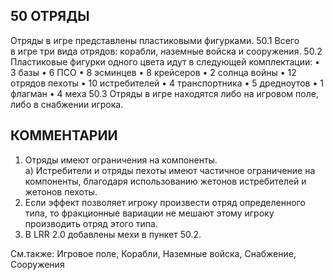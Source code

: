 50 ОТРЯДЫ
---

Отряды в игре представлены пластиковыми фигурками.
50.1 Всего в игре три вида отрядов: корабли, наземные войска и сооружения.
50.2 Пластиковые фигурки одного цвета идут в следующей комплектации:
•  3 базы
•  6 ПСО
•  8 эсминцев
•  8 крейсеров
•  2 солнца войны
•  12 отрядов пехоты
•  10 истребителей
•  4 транспортника
•  5 дредноутов
•  1 флагман
•  4 меха
50.3 Отряды в игре находятся либо на игровом поле, либо в снабжении игрока.

КОММЕНТАРИИ
---
1) Отряды имеют ограничения на компоненты.  
   а) Истребители и отряды пехоты имеют частичное ограничение на компоненты, благодаря использованию жетонов истребителей и жетонов пехоты.
2) Если эффект позволяет игроку произвести отряд определенного типа, то фракционные вариации не мешают этому игроку производить отряд этого типа.
3) В LRR 2.0 добавлены мехи в пункет 50.2.

См.также: Игровое поле, Корабли, Наземные войска, Снабжение, Сооружения
